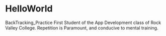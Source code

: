 # HelloWorld
BackTracking_Practice
First Student of the App Development class of Rock Valley College.
Repetition is Paramount, and conducive to mental training.
